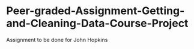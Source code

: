 # Peer-graded-Assignment-Getting-and-Cleaning-Data-Course-Project
Assignment to be done for John Hopkins
